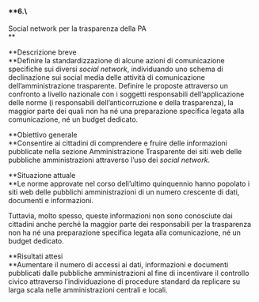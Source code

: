 #### **6.\
 Social network per la trasparenza della PA\
**

**Descrizione breve\
**Definire la standardizzazione di alcune azioni di comunicazione
specifiche sui diversi *social network*, individuando uno schema di
declinazione sui social media delle attività di comunicazione
dell’amministrazione trasparente. Definire le proposte attraverso un
confronto a livello nazionale con i soggetti responsabili
dell’applicazione delle norme (i responsabili dell’anticorruzione e
della trasparenza), la maggior parte dei quali non ha né una
preparazione specifica legata alla comunicazione, né un budget dedicato.

**Obiettivo generale\
**Consentire ai cittadini di comprendere e fruire delle informazioni
pubblicate nella sezione Amministrazione Trasparente dei siti web delle
pubbliche amministrazioni attraverso l’uso dei *social* *network*.

**Situazione attuale\
**Le norme approvate nel corso dell’ultimo quinquennio hanno popolato i
siti web delle pubblichi amministrazioni di un numero crescente di dati,
documenti e informazioni.

Tuttavia, molto spesso, queste informazioni non sono conosciute dai
cittadini anche perché la maggior parte dei responsabili per la
trasparenza non ha né una preparazione specifica legata alla
comunicazione, né un budget dedicato.

**Risultati attesi\
**Aumentare il numero di accessi ai dati, informazioni e documenti
pubblicati dalle pubbliche amministrazioni al fine di incentivare il
controllo civico attraverso l’individuazione di procedure standard da
replicare su larga scala nelle amministrazioni centrali e locali.

